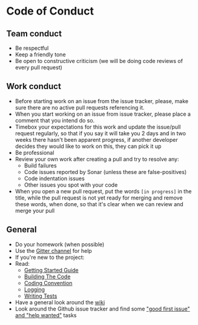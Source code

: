 Code of Conduct
===============

Team conduct
------------
* Be respectful
* Keep a friendly tone
* Be open to constructive criticism (we will be doing code reviews of every pull request)

Work conduct
------------
* Before starting work on an issue from the issue tracker, please, make sure there are no active pull requests referencing it.
* When you start working on an issue from issue tracker, please place a comment that you intend do so.
* Timebox your expectations for this work and update the issue/pull request regularly, so that if you say it will take you 2 days and in two weeks there hasn't been apparent progress, if another developer decides they would like to work on this, they can pick it up
* Be professional
* Review your own work after creating a pull and try to resolve any:
  * Build failures
  * Code issues reported by Sonar (unless these are false-positives)
  * Code indentation issues
  * Other issues you spot with your code
* When you open a new pull request, put the words `[in progress]` in the title, while the pull request is not yet ready for merging and remove these words, when done, so that it's clear when we can review and merge your pull 

General
-------
* Do your homework (when possible)
* Use the [Gitter channel](https://gitter.im/strongbox/strongbox?utm_source=badge&utm_medium=badge&utm_campaign=pr-badge&utm_content=badge) for help
* If you're new to the project:
 * Read:
   * [Getting Started Guide](https://github.com/strongbox/strongbox/wiki/Getting-Started)
   * [Building The Code](https://github.com/strongbox/strongbox/wiki/Building-the-code)
   * [Coding Convention](https://github.com/strongbox/strongbox/wiki/Coding-Convention)
   * [Logging](https://github.com/strongbox/strongbox/wiki/Logging)
   * [Writing Tests](https://github.com/strongbox/strongbox/wiki/Writing-Tests)
 * Have a general look around the [wiki](https://github.com/strongbox/strongbox/wiki/)
 * Look around the Github issue tracker and find some ["good first issue" and "help wanted"](https://github.com/strongbox/strongbox/issues?utf8=%E2%9C%93&q=is%3Aissue+is%3Aopen+label%3A%22good+first+issue%22+label%3A%22help+wanted%22) tasks
